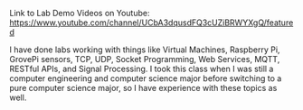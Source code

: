 Link to Lab Demo Videos on Youtube:
https://www.youtube.com/channel/UCbA3dqusdFQ3cUZiBRWYXgQ/featured

I have done labs working with things like Virtual Machines, Raspberry Pi, GrovePi sensors, TCP, UDP, Socket Programming, Web Services, MQTT, RESTful APIs, and Signal Processing. I took this class when I was still a computer engineering and computer science major before switching to a pure computer science major, so I have experience with these topics as well.
